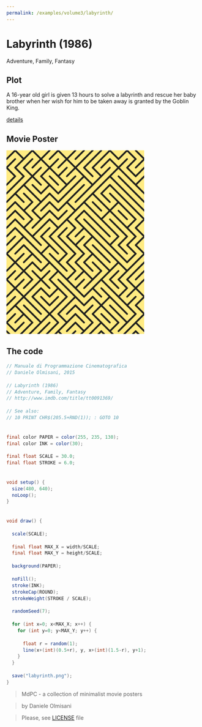 ```yaml
---
permalink: /examples/volume3/labyrinth/
---
```

# Labyrinth (1986)

Adventure, Family, Fantasy

## Plot
A 16-year old girl is given 13 hours to solve a labyrinth and rescue her baby brother when her wish for him to be taken away is granted by the Goblin King.

[details](https://www.imdb.com/title/tt0091369/)

## Movie Poster
<img src="labyrinth.png"  width="360px" title="Labyrinth">


## The code
```java
// Manuale di Programmazione Cinematografica
// Daniele Olmisani, 2015

// Labyrinth (1986)
// Adventure, Family, Fantasy
// http://www.imdb.com/title/tt0091369/

// See also:
// 10 PRINT CHR$(205.5+RND(1)); : GOTO 10


final color PAPER = color(255, 235, 130);
final color INK = color(30);

final float SCALE = 30.0;
final float STROKE = 6.0;


void setup() {
  size(480, 640);
  noLoop();
}


void draw() {
  
  scale(SCALE);
  
  final float MAX_X = width/SCALE;
  final float MAX_Y = height/SCALE;
  
  background(PAPER);
  
  noFill();
  stroke(INK);
  strokeCap(ROUND);
  strokeWeight(STROKE / SCALE);
  
  randomSeed(7);
  
  for (int x=0; x<MAX_X; x++) {
    for (int y=0; y<MAX_Y; y++) {

      float r = random(1);
      line(x+(int)(0.5+r), y, x+(int)(1.5-r), y+1);
    }
  }

  save("labyrinth.png");
}
```

> MdPC - a collection of minimalist movie posters

> by Daniele Olmisani

> Please, see [LICENSE](../../../LICENSE) file
